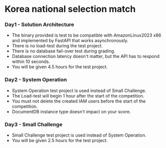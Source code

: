 # Korea national selection match

### Day1 - Solution Architecture
- The binary provided is test to be compatible with AmazonLinux2023 x86 and implemented by FastAPI that works asynchronously.
- There is no load-test during the test project.
- There is no database fail-over test during grading.
- Database connection latency doesn't matter, but the API has to respond within 10 seconds.
- You will be given 4.5 hours for the test project.

### Day2 - System Operation
- System Operation test project is used instead of Small Challenge.
- The Load-test will begin 1 hour after the start of the competition.
- You must not delete the created IAM users before the start of the competition.
- DocumentDB instance type doesn't impact on your score.

### Day3 - Small Challenge
- Small Challenge test project is used instead of System Operation.
- You will be given 2.5 hours for the test project.
